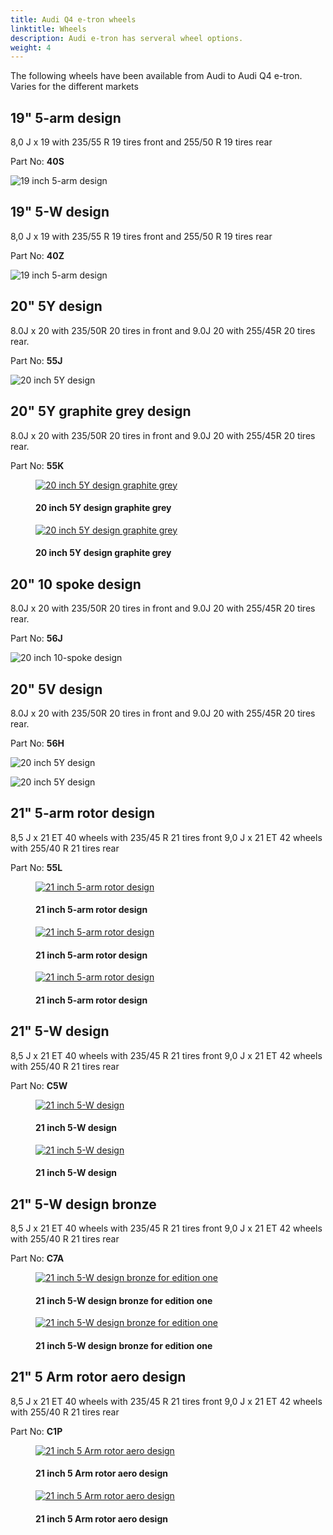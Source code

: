 ```yaml
---
title: Audi Q4 e-tron wheels
linktitle: Wheels
description: Audi e-tron has serveral wheel options.
weight: 4
---
```

<!-- markdownlint-disable MD033 -->

The following wheels have been available from Audi to Audi Q4 e-tron. Varies for the different markets

## 19" 5-arm design

8,0 J x 19 with 235/55 R 19 tires front and 255/50 R 19 tires rear

 Part No: **40S**

![19 inch 5-arm design](wheel_40S_1.png "19 inch 5-arm design")


## 19" 5-W design

8,0 J x 19 with 235/55 R 19 tires front and 255/50 R 19 tires rear

 Part No: **40Z**

![19 inch 5-arm design](wheel_40Z_1.png "19 inch 5-W design")

## 20" 5Y design

8.0J x 20 with 235/50R 20 tires in front and 9.0J 20 with 255/45R 20 tires rear.

 Part No: **55J**

![20 inch 5Y design](wheel_55J_1.png "20 inch 5Y design")

## 20" 5Y graphite grey design

8.0J x 20 with 235/50R 20 tires in front and 9.0J 20 with 255/45R 20 tires rear.

 Part No: **55K**

<figure>
    <a href="wheel_55K_1.jpg">
        <img src="wheel_55K_1s.jpg" alt="20 inch 5Y design graphite grey" title="20 inch 5Y design graphite grey">
    </a>
    <figcaption><h4>20 inch 5Y design graphite grey</h4></figcaption>
</figure>

<figure>
    <a href="wheel_55K_2.jpg">
        <img src="wheel_55K_2s.jpg" alt="20 inch 5Y design graphite grey" title="20 inch 5Y design graphite grey">
    </a>
    <figcaption><h4>20 inch 5Y design graphite grey</h4></figcaption>
</figure>


## 20" 10 spoke design

8.0J x 20 with 235/50R 20 tires in front and 9.0J 20 with 255/45R 20 tires rear.

 Part No: **56J**

![20 inch 10-spoke design](wheel_56J_1.png "20 inch 10-spoke design")

## 20" 5V design

8.0J x 20 with 235/50R 20 tires in front and 9.0J 20 with 255/45R 20 tires rear.

 Part No: **56H**

![20 inch 5Y design](wheel_56H_1.png "20 inch 5V design")

![20 inch 5Y design](wheel_56H_2.jpg "20 inch 5V design")

## 21" 5-arm rotor design

8,5 J x 21 ET 40 wheels with 235/45 R 21 tires front 9,0 J x 21 ET 42 wheels with 255/40 R 21 tires rear

 Part No: **55L**

<figure>
    <a href="wheel_55L_1.jpg">
        <img src="wheel_55L_1s.jpg" alt="21 inch 5-arm rotor design" title="21 inch 5-arm rotor design">
    </a>
    <figcaption><h4>21 inch 5-arm rotor design</h4></figcaption>
</figure>

<figure>
    <a href="wheel_55L_2.jpg">
        <img src="wheel_55L_2s.jpg" alt="21 inch 5-arm rotor design" title="21 inch 5-arm rotor design">
    </a>
    <figcaption><h4>21 inch 5-arm rotor design</h4></figcaption>
</figure>

<figure>
    <a href="wheel_55L_3.jpg">
        <img src="wheel_55L_3s.jpg" alt="21 inch 5-arm rotor design" title="21 inch 5-arm rotor design">
    </a>
    <figcaption><h4>21 inch 5-arm rotor design</h4></figcaption>
</figure>

## 21" 5-W design

8,5 J x 21 ET 40 wheels with 235/45 R 21 tires front 9,0 J x 21 ET 42 wheels with 255/40 R 21 tires rear

 Part No: **C5W**

<figure>
    <a href="wheel_C5W_2.jpg">
        <img src="wheel_C5W_2s.jpg" alt="21 inch 5-W design" title="21 inch 5-W design">
    </a>
    <figcaption><h4>21 inch 5-W design</h4></figcaption>
</figure>

<figure>
    <a href="wheel_C5W_3.jpg">
        <img src="wheel_C5W_3s.jpg" alt="21 inch 5-W design" title="21 inch 5-W design">
    </a>
    <figcaption><h4>21 inch 5-W design</h4></figcaption>
</figure>

## 21" 5-W design bronze

8,5 J x 21 ET 40 wheels with 235/45 R 21 tires front 9,0 J x 21 ET 42 wheels with 255/40 R 21 tires rear

 Part No: **C7A**

<figure>
    <a href="wheel_C7A_1.jpg">
        <img src="wheel_C7A_1s.jpg" alt="21 inch 5-W design bronze for edition one" title="21 inch 5-W design bronze for edition one">
    </a>
    <figcaption><h4>21 inch 5-W design bronze for edition one</h4></figcaption>
</figure>

<figure>
    <a href="wheel_C7A_2.jpg">
        <img src="wheel_C7A_2s.jpg" alt="21 inch 5-W design bronze for edition one" title="21 inch 5-W design bronze for edition one">
    </a>
    <figcaption><h4>21 inch 5-W design bronze for edition one</h4></figcaption>
</figure>

## 21" 5 Arm rotor aero design

8,5 J x 21 ET 40 wheels with 235/45 R 21 tires front 9,0 J x 21 ET 42 wheels with 255/40 R 21 tires rear

 Part No: **C1P**

<figure>
    <a href="wheel_C1P_1.jpg">
        <img src="wheel_C1P_1s.jpg" alt="21 inch 5 Arm rotor aero design" title="21 inch 5 Arm rotor aero design">
    </a>
    <figcaption><h4>21 inch 5 Arm rotor aero design</h4></figcaption>
</figure>

<figure>
    <a href="wheel_C1P_2.jpg">
        <img src="wheel_C1P_2s.jpg" alt="21 inch 5 Arm rotor aero design" title="21 inch 5 Arm rotor aero design">
    </a>
    <figcaption><h4>21 inch 5 Arm rotor aero design</h4></figcaption>
</figure>
